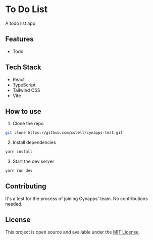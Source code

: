 # To Do List

A todo list app

## Features

- Todo

## Tech Stack

- React
- TypeScript
- Tailwind CSS
- Vite

## How to use

1. Clone the repo

```bash
git clone https://github.com/cobelt/cynapps-test.git
```

2. Install dependencies

```bash
yarn install
```

3. Start the dev server

```bash
yarn run dev
```

## Contributing

It's a test for the process of joining Cynapps' team. No contributions needed.

## License

This project is open source and available under the [MIT License](LICENSE).
